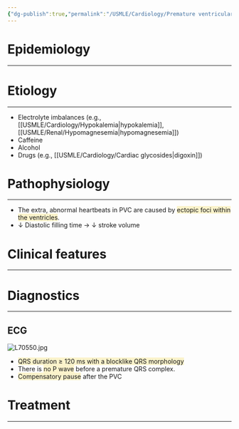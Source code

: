 ```yaml
---
{"dg-publish":true,"permalink":"/USMLE/Cardiology/Premature ventricular contractions/"}
---
```


# Epidemiology
---


# Etiology
---
- Electrolyte imbalances (e.g., [[USMLE/Cardiology/Hypokalemia\|hypokalemia]], [[USMLE/Renal/Hypomagnesemia\|hypomagnesemia]])
- Caffeine 
- Alcohol
- Drugs (e.g., [[USMLE/Cardiology/Cardiac glycosides\|digoxin]])

# Pathophysiology
---
- The extra, abnormal heartbeats in PVC are caused by <span style="background:rgba(240, 200, 0, 0.2)">ectopic foci within the ventricles</span>.
- ↓ Diastolic filling time → ↓ stroke volume

# Clinical features
---


# Diagnostics
---
## ECG
![L70550.jpg](/img/user/appendix/L70550.jpg)
- <span style="background:rgba(240, 200, 0, 0.2)">QRS duration ≥ 120 ms with a blocklike QRS morphology </span>
- There is <span style="background:rgba(240, 200, 0, 0.2)">no P wave</span> before a premature QRS complex.
- <span style="background:rgba(240, 200, 0, 0.2)">Compensatory pause</span> after the PVC

# Treatment
---

